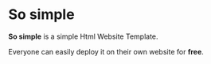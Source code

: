 # So simple

**So simple** is a simple Html Website Template.

Everyone can easily deploy it on their own website for **free**.